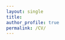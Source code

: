 ```yaml
---
layout: single
title: 
author_profile: true
permalink: /CV/
---
```

<object data="/CV/Sarbashis_cv.pdf" width="1000" height="1000" type='application/pdf'></object>
